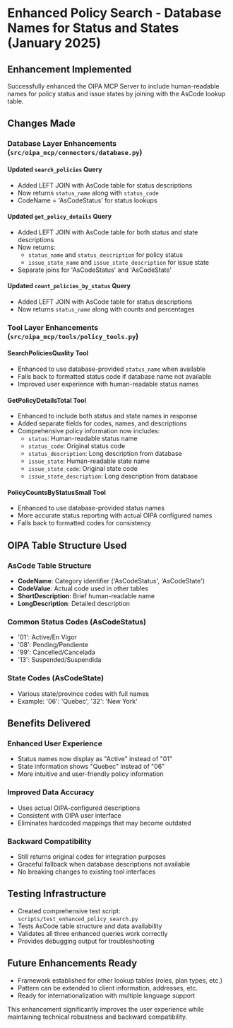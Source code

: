 # Enhanced Policy Search - Database Names for Status and States (January 2025)

## Enhancement Implemented
Successfully enhanced the OIPA MCP Server to include human-readable names for policy status and issue states by joining with the AsCode lookup table.

## Changes Made

### Database Layer Enhancements (`src/oipa_mcp/connectors/database.py`)

#### Updated `search_policies` Query
- Added LEFT JOIN with AsCode table for status descriptions
- Now returns `status_name` along with `status_code`
- CodeName = 'AsCodeStatus' for status lookups

#### Updated `get_policy_details` Query  
- Added LEFT JOIN with AsCode table for both status and state descriptions
- Now returns:
  - `status_name` and `status_description` for policy status
  - `issue_state_name` and `issue_state_description` for issue state
- Separate joins for 'AsCodeStatus' and 'AsCodeState'

#### Updated `count_policies_by_status` Query
- Added LEFT JOIN with AsCode table for status descriptions
- Now returns `status_name` along with counts and percentages

### Tool Layer Enhancements (`src/oipa_mcp/tools/policy_tools.py`)

#### SearchPoliciesQuality Tool
- Enhanced to use database-provided `status_name` when available
- Falls back to formatted status code if database name not available
- Improved user experience with human-readable status names

#### GetPolicyDetailsTotal Tool
- Enhanced to include both status and state names in response
- Added separate fields for codes, names, and descriptions
- Comprehensive policy information now includes:
  - `status`: Human-readable status name
  - `status_code`: Original status code
  - `status_description`: Long description from database
  - `issue_state`: Human-readable state name
  - `issue_state_code`: Original state code  
  - `issue_state_description`: Long description from database

#### PolicyCountsByStatusSmall Tool
- Enhanced to use database-provided status names
- More accurate status reporting with actual OIPA configured names
- Falls back to formatted codes for consistency

## OIPA Table Structure Used

### AsCode Table Structure
- **CodeName**: Category identifier ('AsCodeStatus', 'AsCodeState')
- **CodeValue**: Actual code used in other tables
- **ShortDescription**: Brief human-readable name
- **LongDescription**: Detailed description

### Common Status Codes (AsCodeStatus)
- '01': Active/En Vigor
- '08': Pending/Pendiente  
- '99': Cancelled/Cancelada
- '13': Suspended/Suspendida

### State Codes (AsCodeState)
- Various state/province codes with full names
- Example: '06': 'Quebec', '32': 'New York'

## Benefits Delivered

### Enhanced User Experience
- Status names now display as "Active" instead of "01"
- State information shows "Quebec" instead of "06"
- More intuitive and user-friendly policy information

### Improved Data Accuracy
- Uses actual OIPA-configured descriptions
- Consistent with OIPA user interface
- Eliminates hardcoded mappings that may become outdated

### Backward Compatibility
- Still returns original codes for integration purposes
- Graceful fallback when database descriptions not available
- No breaking changes to existing tool interfaces

## Testing Infrastructure
- Created comprehensive test script: `scripts/test_enhanced_policy_search.py`
- Tests AsCode table structure and data availability
- Validates all three enhanced queries work correctly
- Provides debugging output for troubleshooting

## Future Enhancements Ready
- Framework established for other lookup tables (roles, plan types, etc.)
- Pattern can be extended to client information, addresses, etc.
- Ready for internationalization with multiple language support

This enhancement significantly improves the user experience while maintaining technical robustness and backward compatibility.